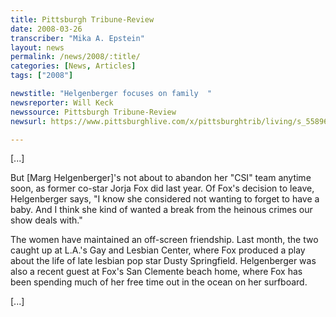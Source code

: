 ```yaml
---
title: Pittsburgh Tribune-Review
date: 2008-03-26
transcriber: "Mika A. Epstein"
layout: news
permalink: /news/2008/:title/
categories: [News, Articles]
tags: ["2008"]

newstitle: "Helgenberger focuses on family  "
newsreporter: Will Keck
newssource: Pittsburgh Tribune-Review
newsurl: https://www.pittsburghlive.com/x/pittsburghtrib/living/s_558968.html

---
```


[...]

But [Marg Helgenberger]'s not about to abandon her "CSI" team anytime soon, as former co-star Jorja Fox did last year. Of Fox's decision to leave, Helgenberger says, "I know she considered not wanting to forget to have a baby. And I think she kind of wanted a break from the heinous crimes our show deals with."

The women have maintained an off-screen friendship. Last month, the two caught up at L.A.'s Gay and Lesbian Center, where Fox produced a play about the life of late lesbian pop star Dusty Springfield. Helgenberger was also a recent guest at Fox's San Clemente beach home, where Fox has been spending much of her free time out in the ocean on her surfboard.

[...]
